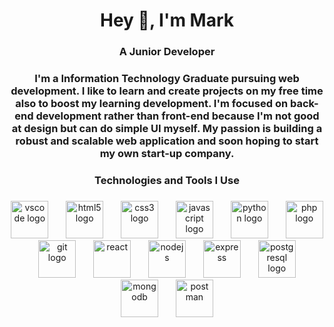 <h1 align="center">Hey 👋, I'm Mark</h1>

###

<h3 align="center">A Junior Developer</h3>

###

<h3 align="center">I'm a Information Technology Graduate pursuing web development. I like to learn and create projects on my free time also to boost my 
learning development. I'm focused on back-end development rather than front-end because I'm not good at design but can do simple UI myself. My passion is 
building a robust and scalable web application and soon hoping to start my own start-up company. </p>

###

<h3 align="center">Technologies and Tools I Use</h3>

###

<div align="center">
  <img src="https://cdn.jsdelivr.net/gh/devicons/devicon/icons/vscode/vscode-original.svg" height="60" alt="vscode logo"  />
  <img width="20" /> 
  <img src="https://cdn.jsdelivr.net/gh/devicons/devicon/icons/html5/html5-original.svg" height="60" alt="html5 logo"  />
  <img width="20" />
  <img src="https://cdn.jsdelivr.net/gh/devicons/devicon/icons/css3/css3-original.svg" height="60" alt="css3 logo"  />
  <img width="20" /> 
  <img src="https://cdn.jsdelivr.net/gh/devicons/devicon/icons/javascript/javascript-original.svg" height="60" alt="javascript logo"  />
  <img width="20" />
  <img src="https://cdn.jsdelivr.net/gh/devicons/devicon/icons/python/python-original.svg" height="60" alt="python logo"  />
  <img width="20" />
  <img src="https://cdn.jsdelivr.net/gh/devicons/devicon/icons/php/php-original.svg" height="60" alt="php logo"  />
  <img width="20" />
  <img src="https://cdn.jsdelivr.net/gh/devicons/devicon/icons/git/git-original.svg" height="60" alt="git logo"  />
  <img width="20" />
  <img src="https://cdn.jsdelivr.net/gh/devicons/devicon/icons/react/react-original.svg" height="60" alt=react logo"  />
  <img width="20" />
  <img src="https://cdn.jsdelivr.net/gh/devicons/devicon/icons/nodejs/nodejs-original.svg" height="60" alt=nodejs logo"  />
  <img width="20" />
  <img src="https://cdn.jsdelivr.net/gh/devicons/devicon/icons/express/express-original.svg" height="60" alt=express logo"  />
  <img width="20" />
  <img src="https://cdn.jsdelivr.net/gh/devicons/devicon/icons/postgresql/postgresql-original.svg" height="60" alt="postgresql logo"  />
  <img width="20" />
  <img src="https://cdn.jsdelivr.net/gh/devicons/devicon/icons/mongodb/mongodb-original.svg" height="60" alt=mongodb logo"  />
  <img width="20" />
  <img src="https://cdn.jsdelivr.net/gh/devicons/devicon/icons/postman/postman-original.svg" height="60" alt=postman logo"  />
</div>

###
